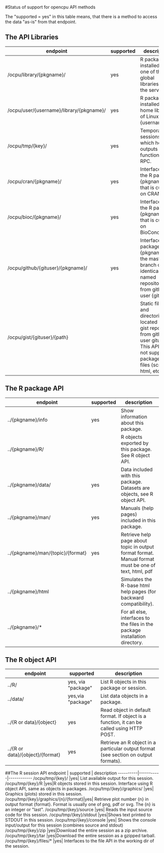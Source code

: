 #Status of support for opencpu API methods

The "supported = yes" in this table means, that there is a method to access the data "as-is" from that endpoint.

## The API Libraries
endpoint | supported | description
----------|-----------|------------
/ocpu/library/{pkgname}/ |yes	|R packages installed in one of the global libraries on the server.
/ocpu/user/{username}/library/{pkgname}/|yes|	R packages installed in the home library of Linux user {username}.
/ocpu/tmp/{key}/|yes|	Temporary sessions, which hold outputs from a function/script RPC.
/ocpu/cran/{pkgname}/|yes|	Interfaces to the R package {pkgname} that is current on CRAN.
/ocpu/bioc/{pkgname}/|yes|	Interfaces to the R package {pkgname} that is current on BioConductor.
/ocpu/github/{gituser}/{pkgname}/|yes|	Interfaces to R package {pkgname} in the master branch of the identically named repository from github user {gituser}.
/ocpu/gist/{gituser}/{path}	||Static files and directories located in the gist repository from github user gituser. This API does not support packages, just files (scripts, html, etc)


## The R package API
endpoint | supported | description
----------|-----------|------------
../{pkgname}/info |yes|	Show information about this package.
../{pkgname}/R/	|| R objects exported by this package. See R object API.
../{pkgname}/data/	| yes| Data included with this package. Datasets are objects, see R object API.
../{pkgname}/man/	|yes| Manuals (help pages) included in this package.
../{pkgname}/man/{topic}/{format}	|yes| Retrieve help page about topic in output format format. Manual format must be one of text, html, pdf
../{pkgname}/html	|| Simulates the R-base html help pages (for backward compatibility).
../{pkgname}/*	||For all else, interfaces to the files in the package installation directory.

## The R object API
endpoint | supported | description
----------|-----------|------------
../R/|yes, via "package"|	List R objects in this package or session.
../data/|yes,via "package"|	List data objects in a package.
../{R or data}/{object}|yes|	Read object in default format. If object is a function, it can be called using HTTP POST.
../{R or data}/{object}/{format}|yes|	Retrieve an R object in a particular output format (see section on output formats).

##The R session API
endpoint | supported | description
----------|-----------|------------
/ocpu/tmp/{key}/	|yes| List available output for this session.
/ocpu/tmp/{key}/R	|yes|R objects stored in this session. Interface using R object API, same as objects in packages.
/ocpu/tmp/{key}/graphics/	|yes| Graphics (plots) stored in this session.
/ocpu/tmp/{key}/graphics/{n}/{format}|yes|	Retrieve plot number {n} in output format {format}. Format is usually one of png, pdf or svg. The {n} is an integer or "last".
/ocpu/tmp/{key}/source	|yes| Reads the input source code for this session.
/ocpu/tmp/{key}/stdout	|yes|Shows text printed to STDOUT in this session.
/ocpu/tmp/{key}/console	|yes| Shows the console input/output for this session (combines source and stdout)
/ocpu/tmp/{key}/zip	|yes|Download the entire session as a zip archive.
/ocpu/tmp/{key}/tar	|yes|Download the entire session as a gzipped tarball.
/ocpu/tmp/{key}/files/*	|yes| Interfaces to the file API in the working dir of the session.
